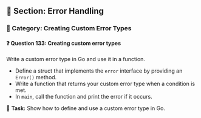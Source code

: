 ## 📘 Section: Error Handling  
### 🔹 Category: Creating Custom Error Types  
#### ❓ Question 133: Creating custom error types

Write a custom error type in Go and use it in a function.

- Define a struct that implements the `error` interface by providing an `Error()` method.
- Write a function that returns your custom error type when a condition is met.
- In `main`, call the function and print the error if it occurs.

🔧 **Task:** Show how to define and use a custom error type in Go.
